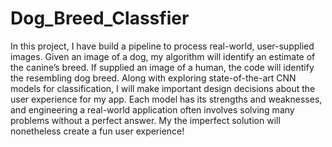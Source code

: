 # Dog_Breed_Classfier
In this project, I have build a pipeline to process real-world, user-supplied images. Given an image of a dog, my algorithm will identify an estimate of the canine’s breed. If supplied an image of a human, the code will identify the resembling dog breed.  Along with exploring state-of-the-art CNN models for classification, I will make important design decisions about the user experience for my app. Each model has its strengths and weaknesses, and engineering a real-world application often involves solving many problems without a perfect answer. My the imperfect solution will nonetheless create a fun user experience!
